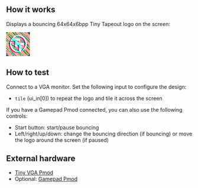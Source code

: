 <!---

This file is used to generate your project datasheet. Please fill in the information below and delete any unused
sections.

You can also include images in this folder and reference them in the markdown. Each image must be less than
512 kb in size, and the combined size of all images must be less than 1 MB.
-->

## How it works

Displays a bouncing 64x64x6bpp Tiny Tapeout logo on the screen:

![Tiny Tapeout screensaver](../artwork/logo_6bpp.png)

## How to test

Connect to a VGA monitor. Set the following input to configure the design:

- `tile` (ui_in[0]) to repeat the logo and tile it across the screen

If you have a Gamepad Pmod connected, you can also use the following controls:

- Start button: start/pause bouncing
- Left/right/up/down: change the bouncing direction (if bouncing) or move the logo around the screen (if paused)

## External hardware

- [Tiny VGA Pmod](https://github.com/mole99/tiny-vga)
- Optional: [Gamepad Pmod](https://github.com/psychogenic/gamepad-pmod)
